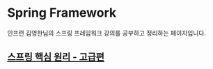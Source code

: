 # Spring Framework
인프런 김영한님의 스프링 프레임워크 강의를 공부하고 정리하는 페이지입니다.

## [스프링 핵심 원리 - 고급편](https://github.com/leesh5000/TIL/blob/master/Spring/%EC%8A%A4%ED%94%84%EB%A7%81%20%ED%95%B5%EC%8B%AC%20%EC%9B%90%EB%A6%AC-%EA%B3%A0%EA%B8%89%ED%8E%B8/README.md)
